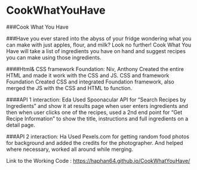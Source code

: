 # CookWhatYouHave
###Cook What You Have

###Have you ever stared into the abyss of your fridge wondering what you can make with just apples, flour, and milk? Look no further! Cook What You Have will take a list of ingredients you have on hand and suggest recipes you can make using those ingredients.

####Html& CSS framework Foundation: Niv, Anthony Created the entire HTML and made it work with the CSS and JS. CSS and framework Foundation Created CSS and integrated Foundation framework, also merged the JS with the CSS and HTML to function.

####API 1 interaction: Eda Used Spoonacular API for “Search Recipes by Ingredients” and show it at results page when user enters ingredients and then when user clicks one of the recipes, used a 2nd end point for “Get Recipe Information” to show the title, instructions and full ingredients on a detail page.

###API 2 interaction: Ha Used Pexels.com for getting random food photos for background and added the credits for the photographer. And helped where necessary, worked all around while merging.

Link to the Working Code : https://haphan64.github.io/CookWhatYouHave/


